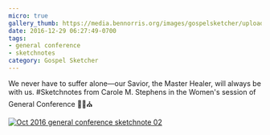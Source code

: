 ```yaml
---
micro: true
gallery_thumb: https://media.bennorris.org/images/gospelsketcher/uploads/2018/8c48bc957b.jpg
date: 2016-12-29 06:27:49-0700
tags:
- general conference
- sketchnotes
category: Gospel Sketcher
---
```


We never have to suffer alone—our Savior, the Master Healer, will always be with us.
#Sketchnotes from Carole M. Stephens in the Women's session of General Conference ✍🏼⛪️

[![Oct 2016 general conference sketchnote 02](https://media.bennorris.org/images/gospelsketcher/uploads/2018/8c48bc957b.jpg)](https://media.bennorris.org/images/gospelsketcher/uploads/2018/8c48bc957b.jpg)